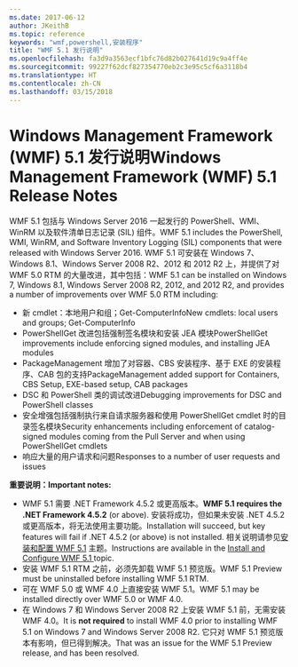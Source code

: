 ```yaml
---
ms.date: 2017-06-12
author: JKeithB
ms.topic: reference
keywords: "wmf,powershell,安装程序"
title: "WMF 5.1 发行说明"
ms.openlocfilehash: fa3d9a3563ecf1bfc76d82b027641d19c9a4ff4e
ms.sourcegitcommit: 99227f62dcf827354770eb2c3e95c5cf6a3118b4
ms.translationtype: HT
ms.contentlocale: zh-CN
ms.lasthandoff: 03/15/2018
---
```

# <a name="windows-management-framework-wmf-51-release-notes"></a><span data-ttu-id="3bc5a-103">Windows Management Framework (WMF) 5.1 发行说明</span><span class="sxs-lookup"><span data-stu-id="3bc5a-103">Windows Management Framework (WMF) 5.1 Release Notes</span></span> #

<span data-ttu-id="3bc5a-104">WMF 5.1 包括与 Windows Server 2016 一起发行的 PowerShell、WMI、WinRM 以及软件清单日志记录 (SIL) 组件。</span><span class="sxs-lookup"><span data-stu-id="3bc5a-104">WMF 5.1 includes the PowerShell, WMI, WinRM, and Software Inventory Logging (SIL) components that were released with Windows Server 2016.</span></span>
<span data-ttu-id="3bc5a-105">WMF 5.1 可安装在 Windows 7、Windows 8.1、Windows Server 2008 R2、2012 和 2012 R2 上，并提供了对 WMF 5.0 RTM 的大量改进，其中包括：</span><span class="sxs-lookup"><span data-stu-id="3bc5a-105">WMF 5.1 can be installed on Windows 7, Windows 8.1, Windows Server 2008 R2, 2012, and 2012 R2, and provides a number of improvements over WMF 5.0 RTM including:</span></span>

- <span data-ttu-id="3bc5a-106">新 cmdlet：本地用户和组；Get-ComputerInfo</span><span class="sxs-lookup"><span data-stu-id="3bc5a-106">New cmdlets: local users and groups; Get-ComputerInfo</span></span>
- <span data-ttu-id="3bc5a-107">PowerShellGet 改进包括强制签名模块和安装 JEA 模块</span><span class="sxs-lookup"><span data-stu-id="3bc5a-107">PowerShellGet improvements include enforcing signed modules, and installing JEA modules</span></span>
- <span data-ttu-id="3bc5a-108">PackageManagement 增加了对容器、CBS 安装程序、基于 EXE 的安装程序、CAB 包的支持</span><span class="sxs-lookup"><span data-stu-id="3bc5a-108">PackageManagement added support for Containers, CBS Setup, EXE-based setup, CAB packages</span></span>
- <span data-ttu-id="3bc5a-109">DSC 和 PowerShell 类的调试改进</span><span class="sxs-lookup"><span data-stu-id="3bc5a-109">Debugging improvements for DSC and PowerShell classes</span></span>
- <span data-ttu-id="3bc5a-110">安全增强包括强制执行来自请求服务器和使用 PowerShellGet cmdlet 时的目录签名模块</span><span class="sxs-lookup"><span data-stu-id="3bc5a-110">Security enhancements including enforcement of catalog-signed modules coming from the Pull Server and when using PowerShellGet cmdlets</span></span>
- <span data-ttu-id="3bc5a-111">响应大量的用户请求和问题</span><span class="sxs-lookup"><span data-stu-id="3bc5a-111">Responses to a number of user requests and issues</span></span>

<span data-ttu-id="3bc5a-112">**重要说明：**</span><span class="sxs-lookup"><span data-stu-id="3bc5a-112">**Important notes:**</span></span>

- <span data-ttu-id="3bc5a-113">WMF 5.1 需要 .NET Framework 4.5.2 或更高版本。</span><span class="sxs-lookup"><span data-stu-id="3bc5a-113">**WMF 5.1 requires the .NET Framework 4.5.2** (or above).</span></span> <span data-ttu-id="3bc5a-114">安装将成功，但如果未安装 .NET 4.5.2 或更高版本，将无法使用主要功能。</span><span class="sxs-lookup"><span data-stu-id="3bc5a-114">Installation will succeed, but key features will fail if .NET 4.5.2 (or above) is not installed.</span></span> <span data-ttu-id="3bc5a-115">相关说明请参见[安装和配置 WMF 5.1](https://msdn.microsoft.com/powershell/wmf/5.1/install-configure) 主题。</span><span class="sxs-lookup"><span data-stu-id="3bc5a-115">Instructions are available in the [Install and Configure WMF 5.1 ](https://msdn.microsoft.com/powershell/wmf/5.1/install-configure) topic.</span></span>
- <span data-ttu-id="3bc5a-116">安装 WMF 5.1 RTM 之前，必须先卸载 WMF 5.1 预览版。</span><span class="sxs-lookup"><span data-stu-id="3bc5a-116">WMF 5.1 Preview must be uninstalled before installing WMF 5.1 RTM.</span></span>
- <span data-ttu-id="3bc5a-117">可在 WMF 5.0 或 WMF 4.0 上直接安装 WMF 5.1。</span><span class="sxs-lookup"><span data-stu-id="3bc5a-117">WMF 5.1 may be installed directly over WMF 5.0 or WMF 4.0.</span></span>
- <span data-ttu-id="3bc5a-118">在 Windows 7 和 Windows Server 2008 R2 上安装 WMF 5.1 前，无需安装 WMF 4.0。</span><span class="sxs-lookup"><span data-stu-id="3bc5a-118">It is __not required__ to install WMF 4.0 prior to installing WMF 5.1 on Windows 7 and Windows Server 2008 R2.</span></span> <span data-ttu-id="3bc5a-119">它只对 WMF 5.1 预览版本有影响，但已得到解决。</span><span class="sxs-lookup"><span data-stu-id="3bc5a-119">That was an issue for the WMF 5.1 Preview release, and has been resolved.</span></span>  


